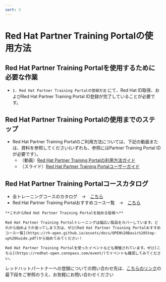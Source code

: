 ```yaml
---
sort: 3
---
```


# Red Hat Partner Training Portalの使用方法

## Red Hat Partner Training Portalを使用するために必要な作業

- `1. Red Hat Partner Training Portalの登録方法` にて、Red Hat ID取得、およびRed Hat Partner Training Portal ID登録が完了していることが必要です。


## Red Hat Partner Training Portalの使用までのステップ
- Red Hat Partner Training Portalのご利用方法については、下記の動画または、資料を参照してください(いずれも、参照にはPartner Training Portal IDが必要です）。
    - （動画）[Red Hat Partner Training Portalの利用方法ガイド](https://content.redhat.com/content/rhcc/us/en/assets/display.html?id=a2090a9f-f18a-4407-aa88-5de207a90250)
    - （スライド）[Red Hat Partner Training Portalユーザーガイド](https://content.redhat.com/content/rhcc/us/en/assets/display.html?id=c6330948-1adc-40b1-96b3-65b6aa060b85)

## Red Hat Partner Training Portalコースカタログ
- 全トレーニングコースのカタログ　→　[こちら](https://connect.redhat.com/en/training/course-catalog)
- Red Hat Partner Training Portalおすすめコース一覧　→　[こちら](https://rh-open.github.io/assets/docs/OPEN%20Basic%20Step-up%20Guide.pdf)

```tip
**これからRed Hat Partner Training Portalを始める皆様へ**

Red Hat Partner Training Portalトレーニングは幅広い製品をカバーしています。どれから始めようか迷ってしまう方は、ぜひ[Red Hat Partner Training Portalおすすめコース一覧](https://rh-open.github.io/assets/docs/OPEN%20Basic%20Step-up%20Guide.pdf)から始めてみてください！
```
```note
Red Hat Partner Training Portalを使ったイベントなども開催されています。ぜひ[こちら](https://redhat-open.connpass.com/event/)でイベントも確認してみてください。
```

レッドハットパートナーへの登録についての問い合わせ先は、[こちらのリンク](https://www.redhat.com/ja/partners)の最下段をご参照のうえ、お気軽にお問い合わせください
